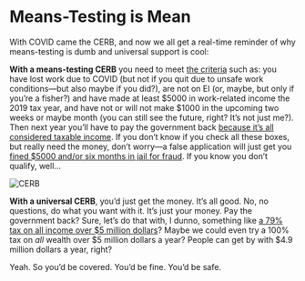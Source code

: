 # Means-Testing is Mean

With COVID came the CERB, and now we all get a real-time reminder of why means-testing is dumb and universal support is cool:

**With a means-testing CERB** you need to meet [the criteria](https://www.canada.ca/en/revenue-agency/services/benefits/apply-for-cerb-with-cra/who-apply.html) such as: you have lost work due to COVID (but not if you quit due to unsafe work conditions—but also maybe if you did?), are not on EI (or, maybe, but only if you’re a fisher?) and have made at least $5000 in work-related income the 2019 tax year, and have not or will not make $1000 in the upcoming two weeks or maybe month (you can still see the future, right? It’s not just me?). Then next year you’ll have to pay the government back [because it’s all considered taxable income](https://globalnews.ca/news/6831951/cerb-taxable/). If you don’t know if you check all these boxes, but really need the money, don’t worry—a false application will just get you [fined $5000 and/or six months in jail for fraud](https://globalnews.ca/news/7043757/fake-cerb-claim-penalties/). If you know you don’t qualify, well…

![CERB](CERB-image.jpg)

**With a universal CERB**, you’d just get the money. It’s all good. No, no questions, do what you want with it. It’s just your money. Pay the government back? Sure, let’s do that with, I dunno, something like [a 79% tax on all income over $5 million dollars](https://en.wikipedia.org/wiki/New_Deal#Tax_policy)? Maybe we could even try a 100% tax on *all* wealth over $5 million dollars a year? People can get by with $4.9 million dollars a year, right? 

Yeah. So you’d be covered. You’d be fine. You’d be safe.
